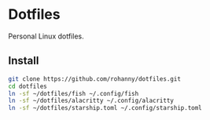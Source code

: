 # Dotfiles

Personal Linux dotfiles.

## Install

```bash
git clone https://github.com/rohanny/dotfiles.git
cd dotfiles
ln -sf ~/dotfiles/fish ~/.config/fish
ln -sf ~/dotfiles/alacritty ~/.config/alacritty
ln -sf ~/dotfiles/starship.toml ~/.config/starship.toml
``` 
